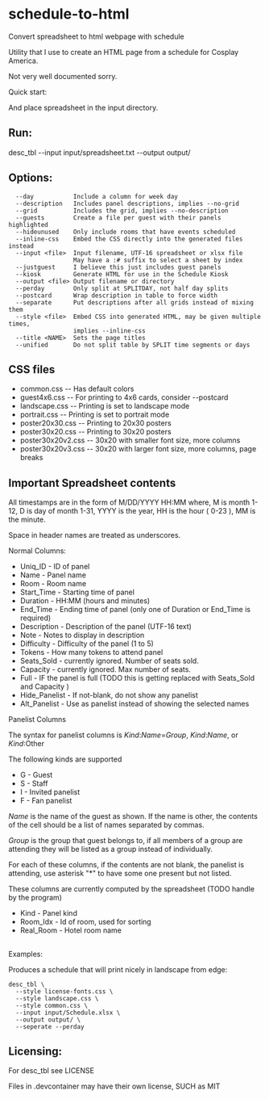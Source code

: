 # schedule-to-html
Convert spreadsheet to html webpage with schedule

Utility that I use to create an HTML page from a schedule for Cosplay America.

Not very well documented sorry.

Quick start:

And place spreadsheet in the input directory.

## Run:

desc_tbl --input input/spreadsheet.txt --output output/

## Options:
```
  --day           Include a column for week day
  --description   Includes panel descriptions, implies --no-grid
  --grid          Includes the grid, implies --no-description
  --guests        Create a file per guest with their panels highlighted
  --hideunused    Only include rooms that have events scheduled
  --inline-css    Embed the CSS directly into the generated files instead
  --input <file>  Input filename, UTF-16 spreadsheet or xlsx file
                  May have a :# suffix to select a sheet by index
  --justguest     I believe this just includes guest panels
  --kiosk         Generate HTML for use in the Schedule Kiosk
  --output <file> Output filename or directory
  --perday        Only split at SPLITDAY, not half day splits
  --postcard      Wrap description in table to force width
  --separate      Put descriptions after all grids instead of mixing them
  --style <file>  Embed CSS into generated HTML, may be given multiple times,
                  implies --inline-css
  --title <NAME>  Sets the page titles
  --unified       Do not split table by SPLIT time segments or days
```

## CSS files

* common.css -- Has default colors
* guest4x6.css -- For printing to 4x6 cards, consider --postcard
* landscape.css -- Printing is set to landscape mode
* portrait.css -- Printing is set to portrait mode
* poster20x30.css -- Printing to 20x30 posters
* poster30x20.css -- Printing to 30x20 posters
* poster30x20v2.css -- 30x20 with smaller font size, more columns
* poster30x20v3.css -- 30x20 with larger font size, more columns, page breaks

## Important Spreadsheet contents

All timestamps are in the form of M/DD/YYYY HH:MM where, M is month 1-12, D is
day of month 1-31, YYYY is the year, HH is the hour ( 0-23 ), MM is the minute.

Space in header names are treated as underscores.

Normal Columns:

* Uniq_ID - ID of panel
* Name - Panel name
* Room - Room name
* Start_Time - Starting time of panel
* Duration - HH:MM (hours and minutes)
* End_Time - Ending time of panel (only one of Duration or End_Time is required)
* Description - Description of the panel (UTF-16 text)
* Note - Notes to display in description
* Difficulty - Difficulty of the panel (1 to 5)
* Tokens - How many tokens to attend panel
* Seats_Sold - currently ignored. Number of seats sold.
* Capacity - currently ignored. Max number of seats.
* Full - IF the panel is full (TODO this is getting replaced with Seats_Sold and
  Capacity )
* Hide_Panelist - If not-blank, do not show any panelist
* Alt_Panelist - Use as panelist instead of showing the selected names

Panelist Columns

The syntax for panelist columns is _Kind_:_Name_=_Group_, _Kind_:_Name_, or _Kind_:Other

The following kinds are supported

* G - Guest
* S - Staff
* I - Invited panelist
* F - Fan panelist

_Name_ is the name of the guest as shown. If the name is other, the contents of
the cell should be a list of names separated by commas.

_Group_ is the group that guest belongs to, if all members of a group are
attending they will be listed as a group instead of individually.

For each of these columns, if the contents are not blank, the panelist is
attending, use asterisk "*" to have some one present but not listed.

These columns are currently computed by the spreadsheet (TODO handle by the program)

* Kind - Panel kind
* Room_Idx - Id of room, used for sorting
* Real_Room - Hotel room name

##

Examples:

Produces a schedule that will print nicely in landscape from edge:
```
desc_tbl \
  --style license-fonts.css \
  --style landscape.css \
  --style common.css \
  --input input/Schedule.xlsx \
  --output output/ \
  --seperate --perday
```

## Licensing:

For desc_tbl see LICENSE

Files in .devcontainer may have their own license, SUCH as MIT
